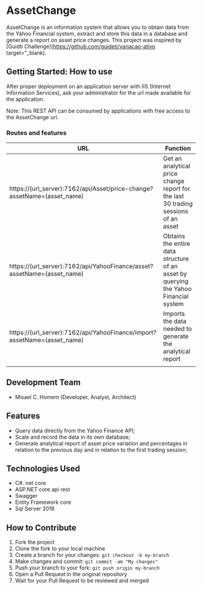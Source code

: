 # AssetChange

AssetChange is an information system that allows you to obtain data from the Yahoo Financial system, extract and store this data in a database and generate a report on asset price changes.
This project was inspired by [Guidti Challenge](https://github.com/guideti/variacao-ativo target="_blank).

## Getting Started: How to use

After proper deployment on an application server with IIS (Internet Information Services), ask your administrator for the url made available for the application.

Note: This REST API can be consumed by applications with free access to the AssetChange url.

### Routes and features

|								URL										   |					Function     					                                  |
|--------------------------------------------------------------------------|--------------------------------------------------------------------------------------|
| https://(url_server):7162/api/Asset/price-change?assetName=(asset_name)  | Get an analytical price change report for the last 30 trading sessions of an asset   |
| https://(url_server):7162/api/YahooFinance/asset?assetName=(asset_name)  | Obtains the entire data structure of an asset by querying the Yahoo Financial system |
| https://(url_server):7162/api/YahooFinance/import?assetName=(asset_name) | Imports the data needed to generate the analytical report                            |
|                                                                          |                                                                                      |

## Development Team

-   Misael C. Homem (Developer, Analyst, Architect)

## Features

-   Query data directly from the Yahoo Finance API;
-   Scale and record the data in its own database;
-   Generate analytical report of asset price variation and percentages in relation to the previous day and in relation to the first trading session;

## Technologies Used

-   C#. net core
-   ASP.NET core api rest
-   Swagger
-   Entity Framework core
-   Sql Server 2019

## How to Contribute

1.  Fork the project
2.  Clone the fork to your local machine
3.  Create a branch for your changes: `git checkout -b my-branch`
4.  Make changes and commit: `git commit -am "My changes"`
5.  Push your branch to your fork: `git push origin my-branch`
6.  Open a Pull Request in the original repository
7.  Wait for your Pull Request to be reviewed and merged